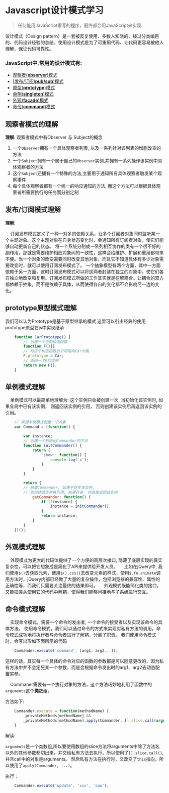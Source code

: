 # Javascript设计模式学习 #

> 任何能用JavaScript重写的程序，最终都会用JavaScript来实现

设计模式（Design pattern）是一套被反复使用、多数人知晓的、经过分类编目的、代码设计经验的总结。使用设计模式是为了可重用代码、让代码更容易被他人理解、保证代码可靠性。

### JavaScript中,常用的设计模式有: ###

- [观察者(**observer**)模式](#observer "观察者模式")
- [[发布/订阅(**pub/sub**)模式](#pubsub "发布/订阅模式")
- [原型(**prototype**)模式](#prototype "原型模式")
- [单例(**singleton**)模式](#singleton "单例模式")
- [外观(**facade**)模式](#facade "外观模式")
- [命令(**command**)模式](#command "命令模式")


### <h2 id="observer">观察者模式的理解</h2> ###

**理解**: 观察者模式中有Observer 与 Subject的概念

1. 一个`Observer`拥有一个具体观察者列表, 以及一系列针对该列表的增删改查的方法
2. 一个`Subject`拥有一个属于自己的`Observer`实例,并拥有一系列操作该实例中具体观察者的方法
3. 这个`Subject`还拥有一个特殊的方法,主要用于通知所有具体观察者触发某个观察事件
4. 每个具体观察者都有一个统一的响应通知的方法, 而这个方法可以根据具体观察者所需要执行的任务而分别定制

### <h2 id="pubsub">发布/订阅模式理解</h2> ###

**理解**: 

&nbsp;&nbsp;&nbsp;&nbsp;订阅发布模式定义了一种一对多的依赖关系，让多个订阅者对象同时监听某一个主题对象。这个主题对象在自身状态变化时，会通知所有订阅者对象，使它们能够自动更新自己的状态。
将一个系统分割成一系列相互协作的类有一个很不好的副作用，那就是需要维护相应对象间的一致性，这样会给维护、扩展和重用都带来不便。当一个对象的改变需要同时改变其他对象，而且它不知道具体有多少对象需要改变时，就可以使用订阅发布模式了。
一个抽象模型有两个方面，其中一方面依赖于另一方面，这时订阅发布模式可以将这两者封装在独立的对象中，使它们各自独立地改变和复用。订阅发布模式所做的工作其实就是在解耦合。让耦合的双方都依赖于抽象，而不是依赖于具体，从而使得各自的变化都不会影响另一边的变化。

### <h2 id="prototype">prototype原型模式理解</h2> ###
我们可以认为Prototype是基于原型继承的模式
这里可以引出经典的使用prototype原型在js中实现继承

```js
    function CarPrototype() {
    	// 创建一个空的构造函数
    	function F(){}
    	// 将这个构造函数的引用指向Car对象
    	F.prototype = Car;
    	// 返回一个F的实例
    	return new F();
    } 
```

### <h2 id="singleton">单例模式理解</h2> ###
&nbsp;&nbsp;&nbsp;&nbsp;单例模式可以最简单地理解为: 这个实例只会被创建一次, 当初始化该实例时, 如果全局中已有该实例， 则返回该实例的引用， 否则创建该实例后再返回该实例的引用。

```js
	// 采用单例模式创建一个对象
	var Command = (function() {

		var instance;
		// 创建一个初始化Commander的方法
		function initCommander() {
			return {
				'show': function() {
					console.log('x');
				}
			}
		}

		return {
    	// 获取Commander, 如果不存在该实例, 
		// 则创建该实例再引用, 如果存在, 则直接返回该实例
			getCommander: function() { 
				if (!instance) {
					instance = initCommander();
				}
				return instance;
			}
		}
	})();
```

### <h2 id="facade">外观模式理解</h2> ###
&nbsp;&nbsp;&nbsp;&nbsp;外观模式为更大的代码体提供了一个方便的高层次接口, 隐藏了底层实现的真实复杂性，可以把它想象成是简化了API来提供给开发人员。
&nbsp;&nbsp;&nbsp;&nbsp;比如在jQuery中, 我们使用`$()`去获取元素，使用`$().css()`去改变元素的样式，使用`$.fn.animate`调用方法时，jQuery内部已经做了大量的复杂操作，包括浏览器的兼容性、属性的正确性等，而我们只需要关注最终的结果即可。
&nbsp;&nbsp;&nbsp;&nbsp;外观模式既能简化类的接口，又能把类从使用它的代码中解耦，使得我们能够间接地与子系统进行交互。

### <h2 id="command">命令模式理解</h2> ###
&nbsp;&nbsp;&nbsp;&nbsp;实现命令模式，需要一个命令的发出者, 一个命令的接受者以及实现该命令的具体方法。
使用命令模式，我们可以通过命令的方式来实现对私有方法的调用。命令模式成功地将执行者与命令者进行了解耦，分离了职责。
我们使用命令模式时，会写出形如下面所示的代码

```js
    Commander.execute('command', [arg1, arg2...]);
```

这样的话，其实每一个具体的命令对应的函数的参数都是可以随意更改的，因为私有方法中并不会定死某一个参数，而是会根据命令发出时的arg1、arg2去动态配置实参。

&nbsp;&nbsp;&nbsp;&nbsp;Commaner需要有一个执行对象的方法，这个方法巧妙地利用了函数中的`arguments`这个**类**数组。

方法如下:

```js
	Commander.execute = function(methodName) {
		_privateMethods[methodName] &&
		_privateMethods[methodName].apply(Commander, [].slice.call(arguments, 1));
	}
```
解读:

`arguments`是一个类数组,所以要使用数组的slice方法将arguments中除了方法名以外的其他参数都切出来，并交给私有方法去执行，所以使用了`[].slice.call()`,并且call中的对象是arguments。
然后私有方法在执行时，又改变了`this`指向，所以使用了`apply(Commander, ...)`。

执行：

```js
	Commander.execute('update', 'xxx', 'ooo');
```